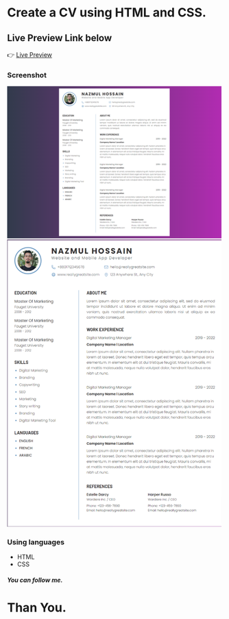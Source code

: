 # Create a CV using HTML and CSS.

## Live Preview Link below
👉 <a href="https://nazmulhossain2905.github.io/html-and-css-resume-design/">Live Preview</a>

### Screenshot
<a href="https://nazmulhossain2905.github.io/html-and-css-resume-design/">
  <img src='./image.png' alt='CV Image' width='500'>
</a>
<br/>
<a href="https://nazmulhossain2905.github.io/html-and-css-resume-design/">
  <img src='./images/CV-Design.png' alt='CV Image' width='500'>
</a>

### Using languages
* HTML
* CSS

##### You can follow me.
# Than You.
